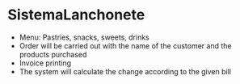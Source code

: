 # SistemaLanchonete
 
- Menu: Pastries, snacks, sweets, drinks
- Order will be carried out with the name of the customer and the products purchased
- Invoice printing
- The system will calculate the change according to the given bill
